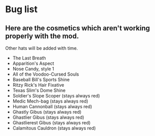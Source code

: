 # Bug list

## Here are the cosmetics which aren't working properly with the mod.

Other hats will be added with time.

* The Last Breath
* Apparition's Aspect
* Nose Candy, style 1
* All of the Voodoo-Cursed Souls
* Baseball Bill's Sports Shine
* Ritzy Rick's Hair Fixative
* Texas Slim's Dome Shine
* Soldier's Slope Scoper (stays always red)
* Medic Mech-bag (stays always red)
* Human Cannonball (stays always red)
* Ghastly Gibus (stays always red)
* Ghastlier Gibus (stays always red)
* Ghastlierest Gibus (stays always red)
* Calamitous Cauldron (stays always red)
